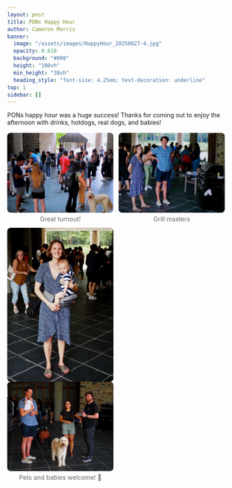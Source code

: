 ```yaml
---
layout: post
title: PONs Happy Hour
author: Cameron Morris
banner:
  image: "/assets/images/HappyHour_20250627-4.jpg"
  opacity: 0.618
  background: "#000"
  height: "100vh"
  min_height: "38vh"
  heading_style: "font-size: 4.25em; text-decoration: underline"
top: 1
sidebar: []
---
```

PONs happy hour was a huge success! Thanks for coming out to enjoy the afternoon with drinks, hotdogs, real dogs, and babies!

<style>
  /* You can move this to your site CSS later */
  .post-gallery {
    display: grid;
    grid-template-columns: repeat(auto-fit, minmax(240px, 1fr));
    gap: 12px;
    align-items: start;
    margin: 1rem 0;
  }
  .post-gallery figure {
    margin: 0;
  }
  .post-gallery img {
    width: 100%;
    height: auto;
    display: block;
    border-radius: 8px; /* optional */
  }
  .post-gallery figcaption {
    font-size: 0.9rem;
    color: #666;
    text-align: center;
    margin-top: 6px;
  }
</style>

<div class="post-gallery">
  <figure>
    <img src="/assets/images/HappyHour_20250627-4.jpg" alt="Happy Hour 2">
    <figcaption>Great turnout!</figcaption>
  </figure>
  <figure>
    <img src="/assets/images/HappyHour_20250627-1.jpg" alt="Happy Hour 1">
    <figcaption>Grill masters</figcaption>
  </figure>
  <figure>
  <div class="image-row">
    <img src="/assets/images/HappyHour_20250627-3.jpg" alt="Happy Hour 1">
    <img src="/assets/images/HappyHour_20250627-2.jpg" alt="Happy Hour 2">
  </div>
  <figcaption>Pets and babies welcome! 🍻</figcaption>
</figure>